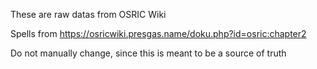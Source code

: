 These are raw datas from OSRIC Wiki

Spells from https://osricwiki.presgas.name/doku.php?id=osric:chapter2

Do not manually change, since this is meant to be a source of truth
